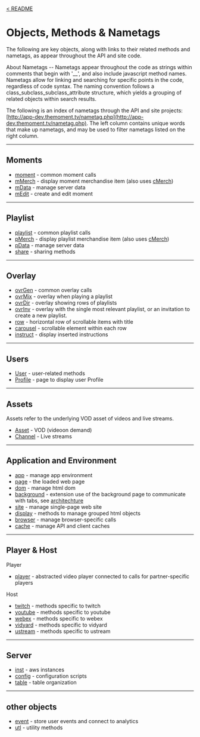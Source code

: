 <a name="top"></a>
[< README](/README.md#top)

# Objects, Methods & Nametags

The following are key objects, along with links to their related methods and nametags, as appear throughout the API and site code.

About Nametags -- Nametags appear throughout the code as strings within comments that begin with '__', and also include javascript method names.  Nametags allow for linking and searching for specific points in the code, regardless of code syntax. The naming convention follows a class_subclass_subclass_attribute structure, which yields a grouping of related objects within search results.

The following is an index of nametags through the API and site projects: [http://app-dev.themoment.tv/nametag.php](http://app-dev.themoment.tv/nametag.php). The left column contains unique words that make up nametags, and may be used to filter nametags listed on the right column.

------------------------------------------------
<a name="moment_object"></a>
## Moments

- [moment](http://app-dev.themoment.tv/nametag.php#moment) - common moment calls
- [mMerch](http://app-dev.themoment.tv/nametag.php#mMerch) - display moment merchandise item (also uses [cMerch](http://app-dev.themoment.tv/nametag.php#cMerch))
- [mData](http://app-dev.themoment.tv/nametag.php#mData) - manage server data
- [mEdit](http://app-dev.themoment.tv/nametag.php#mEdit) - create and edit moment

------------------------------------------------
<a name="playlist_object"></a>
## Playlist

- [playlist](http://app-dev.themoment.tv/nametag.php#playlist) - common playlist calls
- [pMerch](http://app-dev.themoment.tv/nametag.php#pMerch) - display playlist merchandise item (also uses [cMerch](http://app-dev.themoment.tv/nametag.php#cMerch))
- [pData](http://app-dev.themoment.tv/nametag.php#pData) - manage server data
- [share](http://app-dev.themoment.tv/nametag.php#share) - sharing methods

------------------------------------------------
<a name="ovr_object"></a>
## Overlay

- [ovrGen](http://app-dev.themoment.tv/nametag.php#ovrGen) - common overlay calls
- [ovrMix](http://app-dev.themoment.tv/nametag.php#ovrMix) - overlay when playing a playlist
- [ovrDir](http://app-dev.themoment.tv/nametag.php#ovrDir) - overlay showing rows of playlists
- [ovrInv](http://app-dev.themoment.tv/nametag.php#ovrInv) - overlay with the single most relevant playlist, or an invitation to create a new playlist.
- [row](http://app-dev.themoment.tv/nametag.php#row) - horizontal row of scrollable items with title
- [carousel](http://app-dev.themoment.tv/nametag.php#carousel) - scrollable element within each row
- [instruct](http://app-dev.themoment.tv/nametag.php#instruct) - display inserted instructions

------------------------------------------------
<a name="user_object"></a>
## Users

- [User](http://app-dev.themoment.tv/nametag.php#User) - user-related methods
- [Profile](http://app-dev.themoment.tv/nametag.php#Profile) - page to display user Profile

------------------------------------------------
<a name="asset_object"></a>
## Assets

Assets refer to the underlying VOD asset of videos and live streams.

- [Asset](http://app-dev.themoment.tv/nametag.php#asset) - VOD (videoon demand)
- [Channel](http://app-dev.themoment.tv/nametag.php#channel) - Live streams

------------------------------------------------
<a name="app_object"></a>
<a name="env_object"></a>
## Application and Environment

- [app](http://app-dev.themoment.tv/nametag.php#app) - manage app environment
- [page](http://app-dev.themoment.tv/nametag.php#page) - the loaded web page
- [dom](http://app-dev.themoment.tv/nametag.php#dom) - manage html dom
- [background](http://app-dev.themoment.tv/nametag.php#background) - extension use of the background page to communicate with tabs, see [architechture](https://docs.google.com/presentation/d/1z0I-z-dU2qau-QqZyoPZgPbHE68rgtEcpwzHcQTbs1s/edit#slide=id.g24cf0a1029_0_3)
- [site](http://app-dev.themoment.tv/nametag.php#site) - manage single-page web site
- [display](http://app-dev.themoment.tv/nametag.php#display) - methods to manage grouped html objects
- [browser](http://app-dev.themoment.tv/nametag.php#browser) - manage browser-specific calls
- [cache](http://app-dev.themoment.tv/nametag.php#cache) - manage API and client caches

------------------------------------------------
<a name="player_object"></a>
<a name="host_object"></a>
## Player & Host

Player
- [player](http://app-dev.themoment.tv/nametag.php#player) - abstracted video player connected to calls for partner-specific players

Host
- [twitch](http://app-dev.themoment.tv/nametag.php#twitch)   - methods specific to twitch
- [youtube](http://app-dev.themoment.tv/nametag.php#youtube) - methods specific to youtube
- [webex](http://app-dev.themoment.tv/nametag.php#webex)     - methods specific to webex
- [vidyard](http://app-dev.themoment.tv/nametag.php#vidyard) - methods specific to vidyard
- [ustream](http://app-dev.themoment.tv/nametag.php#ustream) - methods specific to ustream

------------------------------------------------
<a name="backend_object"></a>
## Server

- [inst](http://app-dev.themoment.tv/nametag.php#inst) - aws instances
- [config](http://app-dev.themoment.tv/nametag.php#conf) - configuration scripts
- [table](http://app-dev.themoment.tv/nametag.php#table) - table organization

------------------------------------------------
<a name="other_object"></a>
## other objects

- [event](http://app-dev.themoment.tv/nametag.php#event) - store user events and connect to analytics
- [utl](http://app-dev.themoment.tv/nametag.php#utl) - utility methods
